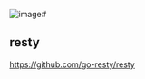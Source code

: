 ![image](https://github.com/dreamsxin/example/assets/314295/e20a0298-4136-4e18-92d5-ff7a652a1921)#

## resty

https://github.com/go-resty/resty
